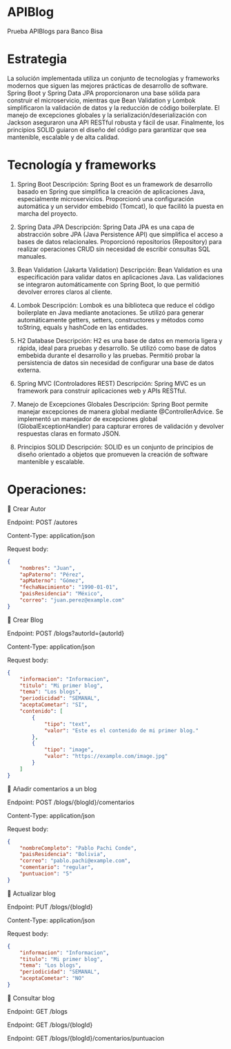 # APIBlog
Prueba APIBlogs para Banco Bisa 
# Estrategia
La solución implementada utiliza un conjunto de tecnologías y frameworks modernos que siguen las mejores prácticas de desarrollo de software. Spring Boot y Spring Data JPA proporcionaron una base sólida para construir el microservicio, mientras que Bean Validation y Lombok simplificaron la validación de datos y la reducción de código boilerplate. El manejo de excepciones globales y la serialización/deserialización con Jackson aseguraron una API RESTful robusta y fácil de usar. Finalmente, los principios SOLID guiaron el diseño del código para garantizar que sea mantenible, escalable y de alta calidad.

# Tecnología y frameworks
1. Spring Boot
Descripción: Spring Boot es un framework de desarrollo basado en Spring que simplifica la creación de aplicaciones Java, especialmente microservicios.
Proporcionó una configuración automática y un servidor embebido (Tomcat), lo que facilitó la puesta en marcha del proyecto.

2. Spring Data JPA
Descripción: Spring Data JPA es una capa de abstracción sobre JPA (Java Persistence API) que simplifica el acceso a bases de datos relacionales.
Proporcionó repositorios (Repository) para realizar operaciones CRUD sin necesidad de escribir consultas SQL manuales.

3. Bean Validation (Jakarta Validation)
Descripción: Bean Validation es una especificación para validar datos en aplicaciones Java.
Las validaciones se integraron automáticamente con Spring Boot, lo que permitió devolver errores claros al cliente.

4. Lombok
Descripción: Lombok es una biblioteca que reduce el código boilerplate en Java mediante anotaciones.
Se utilizó para generar automáticamente getters, setters, constructores y métodos como toString, equals y hashCode en las entidades.

5. H2 Database
Descripción: H2 es una base de datos en memoria ligera y rápida, ideal para pruebas y desarrollo.
Se utilizó como base de datos embebida durante el desarrollo y las pruebas.
Permitió probar la persistencia de datos sin necesidad de configurar una base de datos externa.

6. Spring MVC (Controladores REST)
Descripción: Spring MVC es un framework para construir aplicaciones web y APIs RESTful.

7. Manejo de Excepciones Globales
Descripción: Spring Boot permite manejar excepciones de manera global mediante @ControllerAdvice.
Se implementó un manejador de excepciones global (GlobalExceptionHandler) para capturar errores de validación y devolver respuestas claras en formato JSON.

11. Principios SOLID
Descripción: SOLID es un conjunto de principios de diseño orientado a objetos que promueven la creación de software mantenible y escalable.

# Operaciones:
 Crear Autor

Endpoint: POST /autores

Content-Type: application/json

Request body:
```json
{
    "nombres": "Juan",
    "apPaterno": "Pérez",
    "apMaterno": "Gómez",
    "fechaNacimiento": "1990-01-01",
    "paisResidencia": "México",
    "correo": "juan.perez@example.com"
}
```
 Crear Blog

Endpoint: POST /blogs?autorId={autorId}

Content-Type: application/json

Request body:
```json
{
    "informacion": "Informacion",
    "titulo": "Mi primer blog",
    "tema": "Los blogs",
    "periodicidad": "SEMANAL",
    "aceptaCometar": "SI",
    "contenido": [
        {
            "tipo": "text",
            "valor": "Este es el contenido de mi primer blog."
        },
        {
            "tipo": "image",
            "valor": "https://example.com/image.jpg"
        }
    ]
}
```
 Añadir comentarios a un blog

Endpoint: POST /blogs/{blogId}/comentarios

Content-Type: application/json

Request body:
```json
{
    "nombreCompleto": "Pablo Pachi Conde",
    "paisResidencia": "Bolivia",
    "correo": "pablo.pachi@example.com",
    "comentario": "regular",
    "puntuacion": "5"
}
```
 Actualizar blog

Endpoint: PUT /blogs/{blogId}

Content-Type: application/json

Request body:
```json
{
    "informacion": "Informacion",
    "titulo": "Mi primer blog",
    "tema": "Los blogs",
    "periodicidad": "SEMANAL",
    "aceptaCometar": "NO"
}
```
 Consultar blog

Endpoint: GET /blogs

Endpoint: GET /blogs/{blogId}

Endpoint: GET /blogs/{blogId}/comentarios/puntuacion



